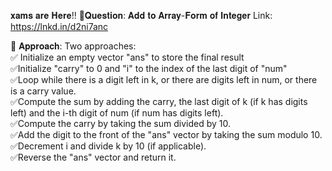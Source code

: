 𝐱𝐚𝐦𝐬 𝐚𝐫𝐞 𝐇𝐞𝐫𝐞!!
📌𝐐𝐮𝐞𝐬𝐭𝐢𝐨𝐧: 𝐀𝐝𝐝 𝐭𝐨 𝐀𝐫𝐫𝐚𝐲-𝐅𝐨𝐫𝐦 𝐨𝐟 𝐈𝐧𝐭𝐞𝐠𝐞𝐫
Link: https://lnkd.in/d2ni7anc

📌 𝐀𝐩𝐩𝐫𝐨𝐚𝐜𝐡: Two approaches:  
✅ Initialize an empty vector "ans" to store the final result  
✅Initialize "carry" to 0 and "i" to the index of the last digit of "num"  
✅Loop while there is a digit left in k, or there are digits left in num, or there is a carry value.  
✅Compute the sum by adding the carry, the last digit of k (if k has digits left) and the i-th digit of num (if num has digits left).  
✅Compute the carry by taking the sum divided by 10.  
✅Add the digit to the front of the "ans" vector by taking the sum modulo 10.  
✅Decrement i and divide k by 10 (if applicable).  
✅Reverse the "ans" vector and return it.  
